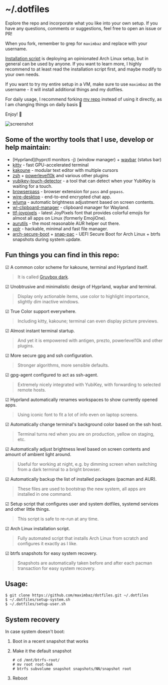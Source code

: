# ~/.dotfiles

Explore the repo and incorporate what you like into your own setup. If you have any questions, comments or suggestions, feel free to open an issue or PR!

When you fork, remember to grep for `maximbaz` and replace with your username.

[Installation script](https://github.com/maximbaz/dotfiles/blob/master/install.sh) is deploying an opinionated Arch Linux setup, but in general can be used by anyone. If you want to learn more, I highly recommend to at least read the installation script first, and maybe modify to your own needs.

If you want to try my entire setup in a VM, make sure to use `maximbaz` as the username - it will install additional things and my dotfiles.

For daily usage, I recommend forking [my repo](https://github.com/maximbaz/dotfiles) instead of using it directly, as I am changing things on daily basis 🙂

Enjoy! 🚀

![screenshot](https://user-images.githubusercontent.com/1177900/82881781-6f2a7c00-9f40-11ea-936c-78044aeaf52e.png)

## Some of the worthy tools that I use, develop or help maintain:

- [Hyprland](hyprctl monitors -j) (window manager) + [waybar](https://github.com/Alexays/Waybar) (status bar)
- [kitty](https://github.com/kovidgoyal/kitty) - fast GPU-accelerated terminal
- [kakoune](https://github.com/mawww/kakoune) - modular text editor with multiple cursors
- [zsh](https://www.zsh.org) + [powerlevel10k](https://github.com/romkatv/powerlevel10k) and various other plugins
- [yubikey-touch-detector](https://github.com/maximbaz/yubikey-touch-detector) - a tool that can detect when your YubiKey is waiting for a touch.
- [browserpass](https://github.com/browserpass/browserpass-extension) - browser extension for `pass` and `gopass`.
- [wire-desktop](https://github.com/wireapp/wire-desktop) - end-to-end encrypted chat app.
- [wluma](https://github.com/maximbaz/wluma) - automatic brightness adjustment based on screen contents.
- [wl-clipboard-manager](https://github.com/maximbaz/wl-clipboard-manager) - clipboard manager for Wayland.
- [ttf-joypixels](https://www.archlinux.org/packages/community/any/ttf-joypixels/) - latest JoyPixels font that provides colorful emojis for almost all apps on Linux (formerly EmojiOne).
- [aurutils](https://github.com/AladW/aurutils) - the most reasonable AUR helper out there.
- [xplr](https://github.com/sayanarijit/xplr) - hackable, minimal and fast file manager.
- [arch-secure-boot](https://github.com/maximbaz/arch-secure-boot) + [snap-pac](https://github.com/wesbarnett/snap-pac) - UEFI Secure Boot for Arch Linux + btrfs snapshots during system update.

## Fun things you can find in this repo:

☑ A common color scheme for kakoune, terminal and Hyprland itself.

> It is called [Gruvbox dark](https://github.com/morhetz/gruvbox).

☑ Unobtrusive and minimalistic design of Hyprland, waybar and terminal.

> Display only actionable items, use color to highlight importance, slightly dim inactive windows.

☑ True Color support everywhere.

> Including kitty, kakoune; terminal can even display picture previews.

☑ Almost instant terminal startup.

> And yet it is empowered with antigen, prezto, powerlevel10k and other plugins.

☑ More secure gpg and ssh configuration.

> Stronger algorithms, more sensible defaults.

☑ gpg-agent configured to act as ssh-agent.

> Extremely nicely integrated with YubiKey, with forwarding to selected remote hosts.

☑ Hyprland automatically renames workspaces to show currently opened apps.

> Using iconic font to fit a lot of info even on laptop screens.

☑ Automatically change terminal's background color based on the ssh host.

> Terminal turns red when you are on production, yellow on staging, etc.

☑ Automatically adjust brightness level based on screen contents and amount of ambient light around.

> Useful for working at night, e.g. by dimming screen when switching from a dark terminal to a bright browser.

☑ Automatically backup the list of installed packages (pacman and AUR).

> These files are used to bootstrap the new system, all apps are installed in one command.

☑ Setup script that configures user and system dotfiles, systemd services and other little things.

> This script is safe to re-run at any time.

☑ Arch Linux installation script.

> Fully automated script that installs Arch Linux from scratch and configures it exactly as I like.

☑ btrfs snapshots for easy system recovery.

> Snapshots are automatically taken before and after each pacman transaction for easy system recovery.

## Usage:

```
$ git clone https://github.com/maximbaz/dotfiles.git ~/.dotfiles
$ ~/.dotfiles/setup-system.sh
$ ~/.dotfiles/setup-user.sh
```

## System recovery

In case system doesn't boot:

1. Boot in a recent snapshot that works
1. Make it the default snapshot

   ```
   # cd /mnt/btrfs-root/
   # mv root root-bak
   # btrfs subvolume snapshot snapshots/NN/snapshot root
   ```

1. Reboot
